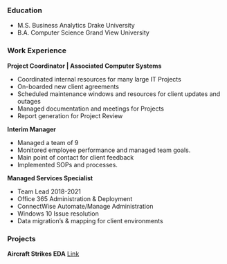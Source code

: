 ### Education
- M.S. Business Analytics   Drake University
- B.A. Computer Science   Grand View University

### Work Experience
**Project Coordinator | Associated Computer Systems**
- Coordinated internal resources for many large IT Projects
- On-boarded new client agreements
- Scheduled maintenance windows and resources for client updates and outages
- Managed documentation and meetings for Projects
- Report generation for Project Review

**Interim Manager**
- Managed a team of 9
- Monitored employee performance and managed team goals.
- Main point of contact for client feedback
- Implemented SOPs and processes.
  
**Managed Services Specialist**
- Team Lead 2018-2021
- Office 365 Administration & Deployment
- ConnectWise Automate/Manage Administration
- Windows 10 Issue resolution
- Data migration’s & mapping for client environments

### Projects
**Aircraft Strikes EDA**
  [Link](https://github.com/KPMallaney/KPMallaney.github.io/blob/main/AircraftStrikes.ipynb)
